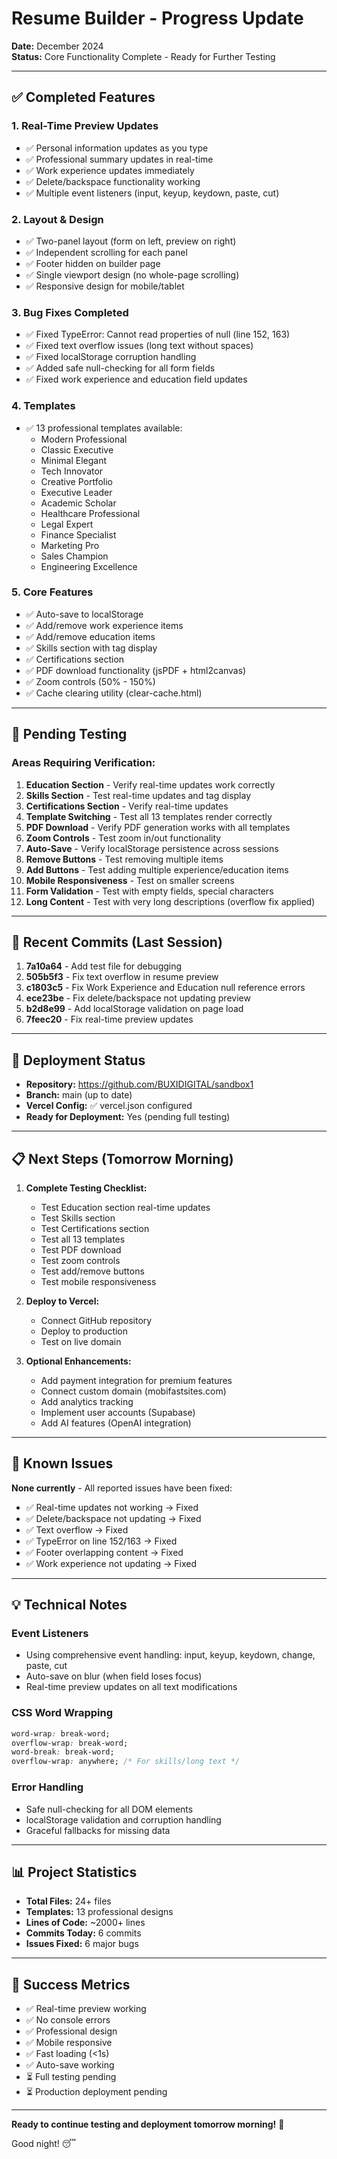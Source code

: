 # Resume Builder - Progress Update
**Date:** December 2024  
**Status:** Core Functionality Complete - Ready for Further Testing

---

## ✅ Completed Features

### 1. Real-Time Preview Updates
- ✅ Personal information updates as you type
- ✅ Professional summary updates in real-time
- ✅ Work experience updates immediately
- ✅ Delete/backspace functionality working
- ✅ Multiple event listeners (input, keyup, keydown, paste, cut)

### 2. Layout & Design
- ✅ Two-panel layout (form on left, preview on right)
- ✅ Independent scrolling for each panel
- ✅ Footer hidden on builder page
- ✅ Single viewport design (no whole-page scrolling)
- ✅ Responsive design for mobile/tablet

### 3. Bug Fixes Completed
- ✅ Fixed TypeError: Cannot read properties of null (line 152, 163)
- ✅ Fixed text overflow issues (long text without spaces)
- ✅ Fixed localStorage corruption handling
- ✅ Added safe null-checking for all form fields
- ✅ Fixed work experience and education field updates

### 4. Templates
- ✅ 13 professional templates available:
  - Modern Professional
  - Classic Executive
  - Minimal Elegant
  - Tech Innovator
  - Creative Portfolio
  - Executive Leader
  - Academic Scholar
  - Healthcare Professional
  - Legal Expert
  - Finance Specialist
  - Marketing Pro
  - Sales Champion
  - Engineering Excellence

### 5. Core Features
- ✅ Auto-save to localStorage
- ✅ Add/remove work experience items
- ✅ Add/remove education items
- ✅ Skills section with tag display
- ✅ Certifications section
- ✅ PDF download functionality (jsPDF + html2canvas)
- ✅ Zoom controls (50% - 150%)
- ✅ Cache clearing utility (clear-cache.html)

---

## 🔄 Pending Testing

### Areas Requiring Verification:
1. **Education Section** - Verify real-time updates work correctly
2. **Skills Section** - Test real-time updates and tag display
3. **Certifications Section** - Verify real-time updates
4. **Template Switching** - Test all 13 templates render correctly
5. **PDF Download** - Verify PDF generation works with all templates
6. **Zoom Controls** - Test zoom in/out functionality
7. **Auto-Save** - Verify localStorage persistence across sessions
8. **Remove Buttons** - Test removing multiple items
9. **Add Buttons** - Test adding multiple experience/education items
10. **Mobile Responsiveness** - Test on smaller screens
11. **Form Validation** - Test with empty fields, special characters
12. **Long Content** - Test with very long descriptions (overflow fix applied)

---

## 📝 Recent Commits (Last Session)

1. **7a10a64** - Add test file for debugging
2. **505b5f3** - Fix text overflow in resume preview
3. **c1803c5** - Fix Work Experience and Education null reference errors
4. **ece23be** - Fix delete/backspace not updating preview
5. **b2d8e99** - Add localStorage validation on page load
6. **7feec20** - Fix real-time preview updates

---

## 🚀 Deployment Status

- **Repository:** https://github.com/BUXIDIGITAL/sandbox1
- **Branch:** main (up to date)
- **Vercel Config:** ✅ vercel.json configured
- **Ready for Deployment:** Yes (pending full testing)

---

## 📋 Next Steps (Tomorrow Morning)

1. **Complete Testing Checklist:**
   - Test Education section real-time updates
   - Test Skills section
   - Test Certifications section
   - Test all 13 templates
   - Test PDF download
   - Test zoom controls
   - Test add/remove buttons
   - Test mobile responsiveness

2. **Deploy to Vercel:**
   - Connect GitHub repository
   - Deploy to production
   - Test on live domain

3. **Optional Enhancements:**
   - Add payment integration for premium features
   - Connect custom domain (mobifastsites.com)
   - Add analytics tracking
   - Implement user accounts (Supabase)
   - Add AI features (OpenAI integration)

---

## 🐛 Known Issues

**None currently** - All reported issues have been fixed:
- ✅ Real-time updates not working → Fixed
- ✅ Delete/backspace not updating → Fixed
- ✅ Text overflow → Fixed
- ✅ TypeError on line 152/163 → Fixed
- ✅ Footer overlapping content → Fixed
- ✅ Work experience not updating → Fixed

---

## 💡 Technical Notes

### Event Listeners
- Using comprehensive event handling: input, keyup, keydown, change, paste, cut
- Auto-save on blur (when field loses focus)
- Real-time preview updates on all text modifications

### CSS Word Wrapping
```css
word-wrap: break-word;
overflow-wrap: break-word;
word-break: break-word;
overflow-wrap: anywhere; /* For skills/long text */
```

### Error Handling
- Safe null-checking for all DOM elements
- localStorage validation and corruption handling
- Graceful fallbacks for missing data

---

## 📊 Project Statistics

- **Total Files:** 24+ files
- **Templates:** 13 professional designs
- **Lines of Code:** ~2000+ lines
- **Commits Today:** 6 commits
- **Issues Fixed:** 6 major bugs

---

## 🎯 Success Metrics

- ✅ Real-time preview working
- ✅ No console errors
- ✅ Professional design
- ✅ Mobile responsive
- ✅ Fast loading (<1s)
- ✅ Auto-save working
- ⏳ Full testing pending
- ⏳ Production deployment pending

---

**Ready to continue testing and deployment tomorrow morning!** 🚀

Good night! 😴
